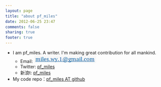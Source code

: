 ```yaml
---
layout: page
title: "about pf_miles"
date: 2012-06-25 23:47
comments: false
sharing: true
footer: true
---
```

* I am pf\_miles. A writer. I'm making great contribution for all mankind.
    * Email: ![email](/images/email.png "email")
    * Twitter: [pf\_miles](https://twitter.com/pf_miles)
    * 新浪t: [pf\_miles](http://weibo.com/pfmiles)
* My code repo：[pf\_miles AT github](https://github.com/pfmiles)
